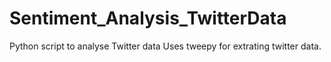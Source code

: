 # Sentiment_Analysis_TwitterData
Python script to analyse Twitter data 
Uses tweepy for extrating twitter data.
